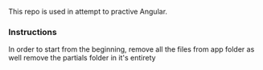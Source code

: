 This repo is used in attempt to practive Angular.

### Instructions

In order to start from the beginning, remove all the files from app folder as well remove the partials folder in it's entirety
